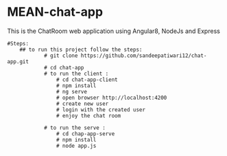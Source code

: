 # MEAN-chat-app
 This is the ChatRoom web application using Angular8, NodeJs and Express

    #Steps:
        ## to run this project follow the steps: 
                # git clone https://github.com/sandeepatiwari12/chat-app.git
                # cd chat-app
                # to run the client :
                    # cd chat-app-client
                    # npm install
                    # ng serve
                    # open browser http://localhost:4200 
                    # create new user
                    # login with the created user 
                    # enjoy the chat room

                # to run the serve :
                    # cd chap-app-serve
                    # npm install
                    # node app.js



